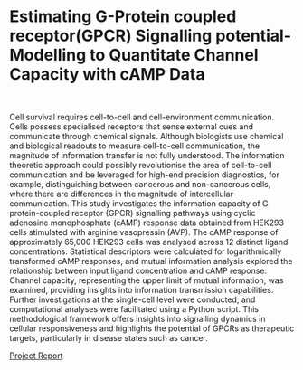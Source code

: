 <h1>Estimating G-Protein coupled receptor(GPCR) Signalling potential-Modelling to Quantitate Channel Capacity with cAMP Data
</h1>
<br>
<p>Cell survival requires cell-to-cell and cell-environment communication. Cells possess specialised receptors that sense external cues and communicate through chemical signals. Although biologists use chemical and biological readouts to measure cell-to-cell communication, the magnitude of information transfer is not fully understood. The information theoretic approach could possibly revolutionise the area of cell-to-cell communication and be leveraged for high-end precision diagnostics, for example, distinguishing between cancerous and non-cancerous cells, where there are differences in the magnitude of intercellular communication. This study investigates the information capacity of G protein-coupled receptor (GPCR) signalling pathways using cyclic adenosine monophosphate (cAMP) response data obtained from HEK293 cells stimulated with arginine vasopressin (AVP). The cAMP response of approximately 65,000 HEK293 cells was analysed across 12 distinct ligand concentrations. Statistical descriptors were calculated for logarithmically transformed cAMP responses, and mutual information analysis explored the relationship between input ligand concentration and cAMP response. Channel capacity, representing the upper limit of mutual information, was examined, providing insights into information transmission capabilities. Further investigations at the single-cell level were conducted, and computational analyses were facilitated using a Python script. This methodological framework offers insights into signalling dynamics in cellular responsiveness and highlights the potential of GPCRs as therapeutic targets, particularly in disease states such as cancer.</p>

<a href="/0_project_report.pdf">Project Report</a>
